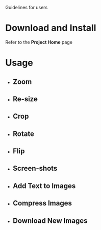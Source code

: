 Guidelines for users

# Download and Install #

Refer to the **Project Home** page


# Usage #

  * ## Zoom ##

  * ## Re-size ##

  * ## Crop ##

  * ## Rotate ##

  * ## Flip ##

  * ## Screen-shots ##

  * ## Add Text to Images ##

  * ## Compress Images ##

  * ## Download New Images ##